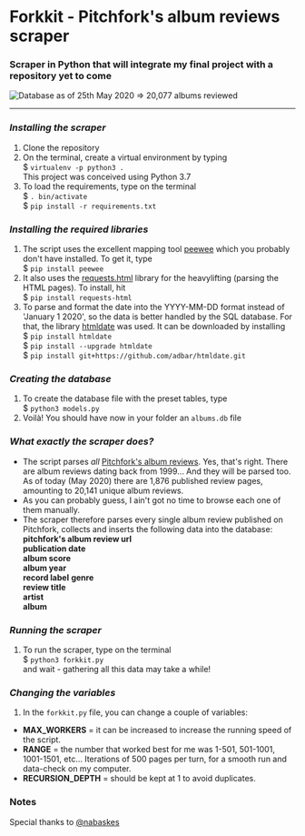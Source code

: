 # Forkkit - Pitchfork's album reviews scraper

### Scraper in Python that will integrate my final project with a repository yet to come  

![Database as of 25th May 2020 => 20,077 albums reviewed](https://i.imgur.com/BjPG6AW.png)  

---

### **_Installing the scraper_**

1. Clone the repository
2. On the terminal, create a virtual environment by typing   
$ `virtualenv -p python3 .`  
This project was conceived using Python 3.7
3. To load the requirements, type on the terminal  
$ `. bin/activate`  
$ `pip install -r requirements.txt`

### **_Installing the required libraries_**

1. The script uses the excellent mapping tool [peewee](https://github.com/coleifer/peewee) which you probably don't have installed. To get it, type  
$ `pip install peewee`
2. It also uses the [requests.html](https://github.com/psf/requests-html) library for the heavylifting (parsing the HTML pages). To install, hit  
$ `pip install requests-html`  
3. To parse and format the date into the YYYY-MM-DD format instead of 'January 1 2020', so the data is better handled by the SQL database. For that, the library [htmldate](https://github.com/adbar/htmldate) was used. It can be downloaded by installing  
$ `pip install htmldate`  
$ `pip install --upgrade htmldate`  
$ `pip install git+https://github.com/adbar/htmldate.git` 

### **_Creating the database_**

1. To create the database file with the preset tables, type  
$ `python3 models.py`
2. Voilà! You should have now in your folder an `albums.db` file

### **_What exactly the scraper does?_**

- The script parses _all_ [Pitchfork's album reviews](https://pitchfork.com/reviews/albums/). Yes, that's right. There are album reviews dating back from 1999... And they will be parsed too. As of today (May 2020) there are 1,876 published review pages, amounting to 20,141 unique album reviews.
- As you can probably guess, I ain't got no time to browse each one of them manually.
- The scraper therefore parses every single album review published on Pitchfork, collects and inserts the following data into the database:  
  **pitchfork's album review url**  
  **publication date**  
  **album score**  
  **album year**  
  **record label**
  **genre**  
  **review title**  
  **artist**  
  **album**

### **_Running the scraper_**

1. To run the scraper, type on the terminal  
$ `python3 forkkit.py`   
and wait - gathering all this data may take a while!

### **_Changing the variables_**

1. In the `forkkit.py` file, you can change a couple of variables:

- **MAX_WORKERS** = it can be increased to increase the running speed of the script.
- **RANGE** = the number that worked best for me was 1-501, 501-1001, 1001-1501, etc... Iterations of 500 pages per turn, for a smooth run and data-check on my computer.
- **RECURSION_DEPTH** = should be kept at 1 to avoid duplicates.

### Notes

Special thanks to [@nabaskes](https://github.com/nabaskes)
